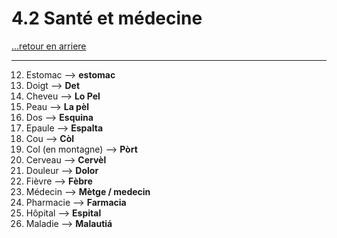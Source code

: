 # 4.2 Santé et médecine

[...retour en arriere](../../menu_fiches.md)

--- 

12. Estomac  --> **estomac**
13. Doigt  --> **Det**
14. Cheveu  --> **Lo Pel**
15. Peau  --> **La pèl**
16. Dos  --> **Esquina**
17. Epaule --> **Espalta**
18. Cou  --> **Còl**
19. Col (en montagne) --> **Pòrt**
20. Cerveau  --> **Cervèl**
21. Douleur  --> **Dolor**
22. Fièvre  --> **Fèbre**
23. Médecin  --> **Mètge / medecin**
24. Pharmacie  --> **Farmacia**
25. Hôpital  --> **Espital**
26. Maladie  --> **Malautiá**